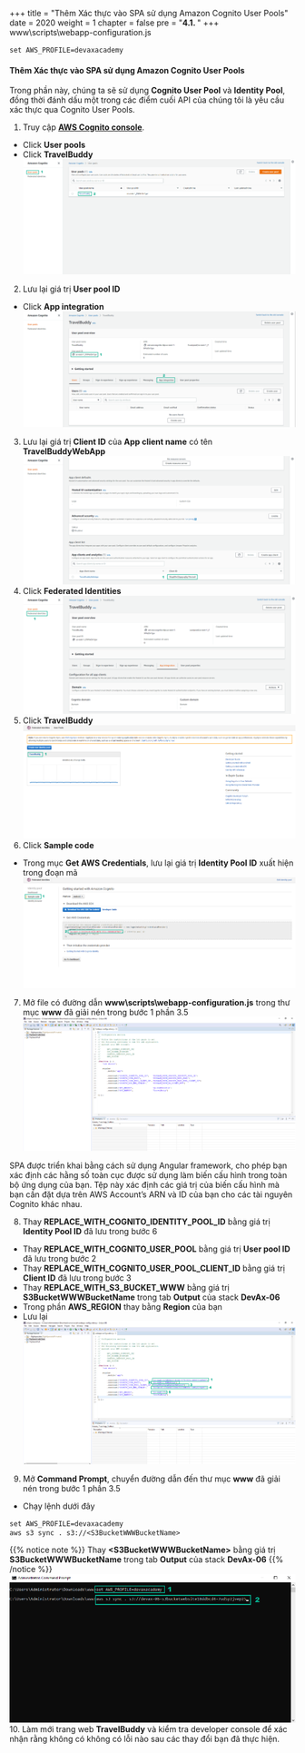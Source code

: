 +++
title = "Thêm Xác thực vào SPA sử dụng Amazon Cognito User Pools"
date = 2020
weight = 1
chapter = false
pre = "<b>4.1. </b>"
+++
www\scripts\webapp-configuration.js
```
set AWS_PROFILE=devaxacademy
```
#### Thêm Xác thực vào SPA sử dụng Amazon Cognito User Pools

Trong phần này, chúng ta sẽ sử dụng **Cognito User Pool** và **Identity Pool**, đồng thời đánh dấu một trong các điểm cuối API của chúng tôi là yêu cầu xác thực qua Cognito User Pools.

1. Truy cập [**AWS Cognito console**](https://console.aws.amazon.com/cognito/home).
* Click **User pools**
* Click **TravelBuddy**
![Add Authentication to the SPA using Amazon Cognito User Pools](/images/4-configure-aaa/4.1-add-authentication-with-cognito/add-authentication-with-cognito-001.png?featherlight=false&width=90pc)
2. Lưu lại giá trị **User pool ID**
* Click **App integration**
![Add Authentication to the SPA using Amazon Cognito User Pools](/images/4-configure-aaa/4.1-add-authentication-with-cognito/add-authentication-with-cognito-002.png?featherlight=false&width=90pc)
3. Lưu lại giá trị **Client ID** của **App client name** có tên **TravelBuddyWebApp**
![Add Authentication to the SPA using Amazon Cognito User Pools](/images/4-configure-aaa/4.1-add-authentication-with-cognito/add-authentication-with-cognito-003.png?featherlight=false&width=90pc)
4. Click **Federated Identities**
![Add Authentication to the SPA using Amazon Cognito User Pools](/images/4-configure-aaa/4.1-add-authentication-with-cognito/add-authentication-with-cognito-004.png?featherlight=false&width=90pc)
5. Click **TravelBuddy**
![Add Authentication to the SPA using Amazon Cognito User Pools](/images/4-configure-aaa/4.1-add-authentication-with-cognito/add-authentication-with-cognito-005.png?featherlight=false&width=90pc)
6. Click **Sample code**
* Trong mục **Get AWS Credentials**, lưu lại giá trị **Identity Pool ID** xuất hiện trong đoạn mã
![Add Authentication to the SPA using Amazon Cognito User Pools](/images/4-configure-aaa/4.1-add-authentication-with-cognito/add-authentication-with-cognito-006.png?featherlight=false&width=90pc)
7. Mở file có đường dẫn **www\scripts\webapp-configuration.js** trong thư mục **www** đã giải nén trong bước 1 phần 3.5
![Add Authentication to the SPA using Amazon Cognito User Pools](/images/4-configure-aaa/4.1-add-authentication-with-cognito/add-authentication-with-cognito-007.png?featherlight=false&width=90pc)

SPA được triển khai bằng cách sử dụng Angular framework, cho phép bạn xác định các hằng số toàn cục được sử dụng làm biến cấu hình trong toàn bộ ứng dụng của bạn. Tệp này xác định các giá trị của biến cấu hình mà bạn cần đặt dựa trên AWS Account’s ARN và ID của bạn cho các tài nguyên Cognito khác nhau.

8. Thay **REPLACE_WITH_COGNITO_IDENTITY_POOL_ID** bằng giá trị **Identity Pool ID** đã lưu trong bước 6
* Thay **REPLACE_WITH_COGNITO_USER_POOL** bằng giá trị **User pool ID** đã lưu trong bước 2
* Thay **REPLACE_WITH_COGNITO_USER_POOL_CLIENT_ID** bằng giá trị **Client ID** đã lưu trong bước 3
* Thay **REPLACE_WITH_S3_BUCKET_WWW** bằng giá trị **S3BucketWWWBucketName** trong tab **Output** của stack **DevAx-06**
* Trong phần **AWS_REGION** thay bằng **Region** của bạn
* Lưu lại
![Add Authentication to the SPA using Amazon Cognito User Pools](/images/4-configure-aaa/4.1-add-authentication-with-cognito/add-authentication-with-cognito-008.png?featherlight=false&width=90pc)
9. Mở **Command Prompt**, chuyển đường dẫn đến thư mục **www** đã giải nén trong bước 1 phần 3.5
* Chạy lệnh dưới đây
```
set AWS_PROFILE=devaxacademy
aws s3 sync . s3://<S3BucketWWWBucketName>
```
{{% notice note %}} 
Thay **\<S3BucketWWWBucketName\>** bằng giá trị **S3BucketWWWBucketName** trong tab **Output** của stack **DevAx-06**
{{% /notice %}}
![Add Authentication to the SPA using Amazon Cognito User Pools](/images/4-configure-aaa/4.1-add-authentication-with-cognito/add-authentication-with-cognito-009.png?featherlight=false&width=60pc)
10. Làm mới trang web **TravelBuddy** và kiểm tra developer console để xác nhận rằng không có không có lỗi nào sau các thay đổi bạn đã thực hiện.